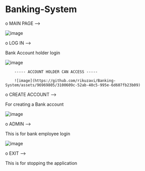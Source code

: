 # Banking-System


o  MAIN PAGE  -->

![image](https://github.com/rikuzavi/Banking-System/assets/96969805/9a631745-c657-4666-9edf-510509ce5e58)

o  LOG  IN  -->

Bank Account holder login

![image](https://github.com/rikuzavi/Banking-System/assets/96969805/3a6e6010-963f-4c81-b49c-14f3fe617f2e)

        ----- ACCOUNT HOLDER CAN ACCESS -----
        
        ![image](https://github.com/rikuzavi/Banking-System/assets/96969805/3100609c-52ab-40c5-995e-6d607fb23b09)

o  CREATE  ACCOUNT  -->

For creating a Bank account

![image](https://github.com/rikuzavi/Banking-System/assets/96969805/5e483dfa-05ef-4692-a334-f6e647cc0201)

o  ADMIN  -->

This is for bank employee login

![image](https://github.com/rikuzavi/Banking-System/assets/96969805/6a96c9d2-cc92-40cb-85f2-b4c0809a5023)

o  EXIT  -->

This is for stopping the application

